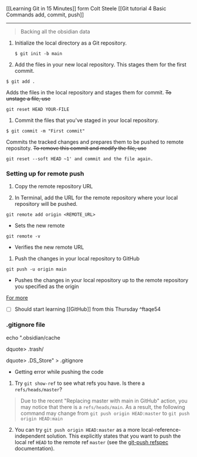[[Learning Git in 15 Minutes]] form Colt Steele
[[Git tutorial 4 Basic Commands add, commit, push]]

---
>Backing all the obsidian data
1.  Initialize the local directory as a Git repository.
    
    ```shell
    $ git init -b main
    ```
1. Add the files in your new local repository. This stages them for the first commit.

```shell
$ git add .
```
Adds the files in the local repository and stages them for commit.
~~To unstage a file, use~~
```shell
git reset HEAD YOUR-FILE
```

1. Commit the files that you've staged in your local repository.

```shell
$ git commit -m "First commit"
```
Commits the tracked changes and prepares them to be pushed to remote repositoty.
~~To remove this commit and modify the file, use~~
```shell 
git reset --soft HEAD ~1' and commit and the file again.
```
### Setting up for remote push
1. Copy the remote repository URL


2. In Terminal, add the URL for the remote repository where your local repository will be pushed.
```shell
git remote add origin <REMOTE_URL>
```
- Sets the new remote
```shell
git remote -v
```

- Verifies the new remote URL
1. Push the changes in your local repository to GitHub
```shell
git push -u origin main
```
- Pushes the changes in your local repository up to the remote repository you specified as the origin

[For more](https://docs.github.com/en/github/importing-your-projects-to-github/importing-source-code-to-github/adding-an-existing-project-to-github-using-the-command-line)

- [ ] Should start learning [[GitHub]] from this Thursday ^ftaqe54

### .gitignore file
      

echo ".obsidian/cache

dquote> .trash/

dquote> .DS\_Store" > .gitignore

- Getting error while pushing the code

1.  Try `git show-ref` to see what refs you have. Is there a `refs/heads/master`?

> Due to the recent "Replacing master with main in GitHub" action, you may notice that there is a `refs/heads/main`. As a result, the following command may change from `git push origin HEAD:master` to `git push origin HEAD:main`

2.  You can try `git push origin HEAD:master` as a more local-reference-independent solution. This explicitly states that you want to push the local ref `HEAD` to the remote ref `master` (see the [git-push refspec](https://git-scm.com/docs/git-push#git-push-ltrefspecgt82308203) documentation).